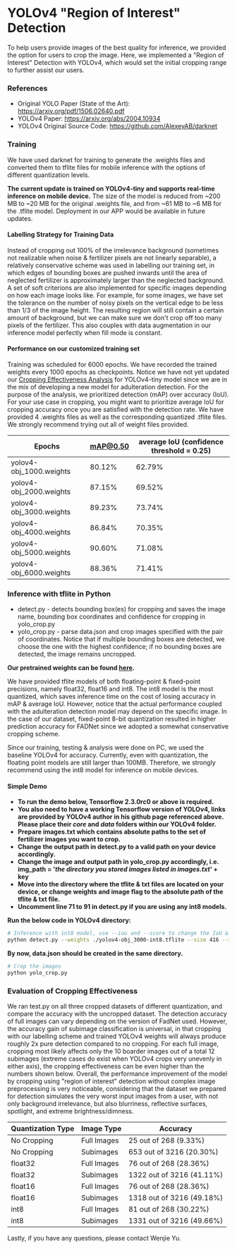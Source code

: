 # YOLOv4 "Region of Interest" Detection

To help users provide images of the best quality for inference, we provided the option for users to crop the image. Here, we implemented a "Region of Interest" Detection with YOLOv4, which would set the initial cropping range to further assist our users.

### References
- Original YOLO Paper (State of the Art): https://arxiv.org/pdf/1506.02640.pdf
- YOLOv4 Paper: https://arxiv.org/abs/2004.10934
- YOLOv4 Original Source Code: https://github.com/AlexeyAB/darknet

### Training
We have used darknet for training to generate the .weights files and converted them to tflite files for mobile inference with the options of different quantization levels.

**The current update is trained on YOLOv4-tiny and supports real-time inference on mobile device.** The size of the model is reduced from ~200 MB to ~20 MB for the original .weights file, and from ~61 MB to ~6 MB for the .tflite model. Deployment in our APP would be available in future updates.

#### Labelling Strategy for Training Data
Instead of cropping out 100% of the irrelevance background (sometimes not realizable when noise & fertilizer pixels are not linearly separable), a relatively conservative scheme was used in labelling our training set, in which edges of bounding boxes are pushed inwards until the area of neglected fertilizer is approximately larger than the neglected background. A set of soft criterions are also implemented for specific images depending on how each image looks like. For example, for some images, we have set the tolerance on the number of noisy pixels on the vertical edge to be less than 1/3 of the image height. The resulting region will still contain a certain amount of background, but we can make sure we don't crop off too many pixels of the fertilizer. This also couples with data augmentation in our inference model perfectly when fill mode is constant.

#### Performance on our customized training set
Training was scheduled for 6000 epochs. We have recorded the trained weights every 1000 epochs as checkpoints. Notice we have not yet updated our [Cropping Effectiveness Analysis](https://github.com/ACES-UIUC-Fertilizer-Group/Fertillizer_Adulteration_Detection_app/tree/master/model/model_2.1/YOLOv4#evaluation-of-cropping-effectiveness) for YOLOv4-tiny model since we are in the mix of developing a new model for adulteration detection. For the purpose of the analysis, we prioritized detection (mAP) over accuracy (IoU). For your use case in cropping, you might want to prioritize average IoU for cropping accuracy once you are satisfied with the detection rate. We have provided 4 .weights files as well as the corresponding quantized .tflite files. We strongly recommend trying out all of weight files provided.

| Epochs | mAP@0.50  | average IoU (confidence threshold = 0.25) |
| ------ | ------- | ----------------------------------------- |
| yolov4-obj_1000.weights | 80.12% | 62.79% |
| yolov4-obj_2000.weights | 87.15% | 69.52% |
| yolov4-obj_3000.weights | 89.23% | 73.74% |
| yolov4-obj_4000.weights | 86.84% | 70.35% |
| yolov4-obj_5000.weights | 90.60% | 71.08% |
| yolov4-obj_6000.weights | 88.36% | 71.41% |


### Inference with tflite in Python
- detect.py - detects bounding box(es) for cropping and saves the image name, bounding box coordinates and confidence for cropping in yolo_crop.py
- yolo_crop.py - parse data.json and crop images specified with the pair of coordinates. Notice that if multiple bounding boxes are detected, we choose the one with the highest confidence; if no bounding boxes are detected, the image remains uncropped.

**Our pretrained weights can be found [here](https://drive.google.com/drive/folders/1OWLoztL1UKCEspmvD1kzp6IOnlIfw6nN).**

We have provided tflite models of both floating-point & fixed-point precisions, namely float32, float16 and int8. The int8 model is the most quantized, which saves inference time on the cost of losing accuracy in mAP & average IoU. However, notice that the actual performance coupled with the adulteration detection model may depend on the specific image. In the case of our dataset, fixed-point 8-bit quantization resulted in higher prediction accuracy for FADNet since we adopted a somewhat conservative cropping scheme.

Since our training, testing & analysis were done on PC, we used the baseline YOLOv4 for accuracy. Currently, even with quantization, the floating point models are still larger than 100MB. Therefore, we strongly recommend using the int8 model for inference on mobile devices.

#### Simple Demo
- **To run the demo below, Tensorflow 2.3.0rc0 or above is required.**
- **You also need to have a working Tensorflow version of YOLOv4, links are provided by YOLOv4 author in his github page referenced above. Please place their *core* and *data* folders within our YOLOv4 folder.**
- **Prepare images.txt which contains absolute paths to the set of fertilizer images you want to crop.**
- **Change the output path in detect.py to a valid path on your device accordingly.**
- **Change the image and output path in yolo_crop.py accordingly, i.e. img_path = '*the directory you stored images listed in images.txt*' + key**
- **Move into the directory where the tflite & txt files are located on your device, or change weights and image flag to the absolute path of the tflite & txt file.**
- **Uncomment line 71 to 91 in detect.py if you are using any int8 models.**

**Run the below code in YOLOv4 directory:**

```bash
# Inference with int8 model, use --iou and --score to change the IoU & confidence threshold if you wish
python detect.py --weights ./yolov4-obj_3000-int8.tflite --size 416 --image ./images.txt --framework tflite --tiny
```

**By now, data.json should be created in the same directory.**

```bash
# Crop the images
python yolo_crop.py
```

### Evaluation of Cropping Effectiveness
We ran test.py on all three cropped datasets of different quantization, and compare the accuracy with the uncropped dataset. The detection accuracy of full images can vary depending on the version of FadNet used. However, the accuracy gain of subimage classification is universal, in that cropping with our labelling scheme and trained YOLOv4 weights will always produce roughly 2x pure detection compared to no cropping. For each full image, cropping most likely affects only the 10 boarder images out of a total 12 subimages (extreme cases do exist when YOLOv4 crops very unevenly in either axis), the cropping effectiveness can be even higher than the numbers shown below. Overall, the performance improvement of the model by cropping using "region of interest" detection without complex image preprocessing is very noticeable, considering that the dataset we prepared for detection simulates the very worst input images from a user, with not only background irrelevance, but also blurriness, reflective surfaces, spotlight, and extreme brightness/dimness.

| Quantization Type | Image Type | Accuracy |
| ----------------- | ---------- | -------- |
| No Cropping | Full Images | 25 out of 268 (9.33%) |
| No Cropping | Subimages | 653 out of 3216 (20.30%) |
| float32 | Full Images | 76 out of 268 (28.36%) |
| float32 | Subimages | 1322 out of 3216 (41.11%) |
| float16 | Full Images |76 out of 268 (28.36%)  |
| float16 | Subimages | 1318 out of 3216 (49.18%) |
| int8 | Full Images | 81 out of 268 (30.22%) |
| int8 | Subimages | 1331 out of 3216 (49.66%) |

Lastly, if you have any questions, please contact Wenjie Yu.
